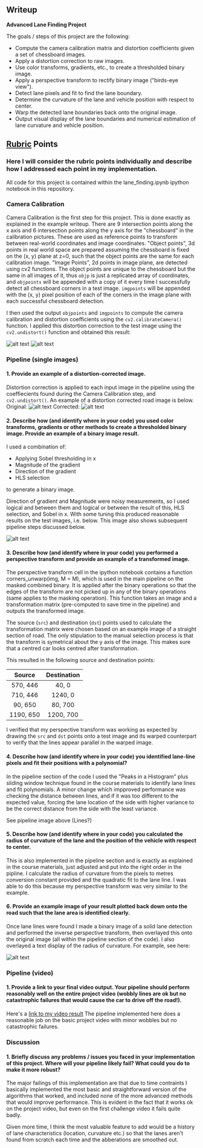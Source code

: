 ## Writeup

**Advanced Lane Finding Project**

The goals / steps of this project are the following:

* Compute the camera calibration matrix and distortion coefficients given a set of chessboard images.
* Apply a distortion correction to raw images.
* Use color transforms, gradients, etc., to create a thresholded binary image.
* Apply a perspective transform to rectify binary image ("birds-eye view").
* Detect lane pixels and fit to find the lane boundary.
* Determine the curvature of the lane and vehicle position with respect to center.
* Warp the detected lane boundaries back onto the original image.
* Output visual display of the lane boundaries and numerical estimation of lane curvature and vehicle position.

[//]: # (Image References)

[image1]: ./output_images/corners.jpg "Corners"
[image2]: ./output_images/undist.jpg "Undistorted"
[image3]: ./test_images/straight_lines1.jpg "Distorted"
[image4]: ./output_images/undist_straight_lines1.jpg "Undistorted"
[image5]: ./output_images/pipeline.png "Pipeline"
[image6]: ./output_images/test4.jpg_final.jpg "Output"
[video1]: ./project_video.mp4 "Video"

## [Rubric](https://review.udacity.com/#!/rubrics/571/view) Points

### Here I will consider the rubric points individually and describe how I addressed each point in my implementation.  

All code for this project is contained within the lane_finding.ipynb ipython notebook in this repository.

### Camera Calibration

Camera Calibration is the first step for this project. This is done exactly as explained in the example writeup. There are 9 intersection points along the x axis and 6 intersection points along the y axis for the "chessboard" in the calibration pictures. These are used as reference points to transform between real-world coordinates and image coordinates. "Object points", 3d points in real world space are prepared assuming the chessboard is fixed on the (x, y) plane at z=0, such that the object points are the same for each calibration image. "Image Points", 2d points in image plane, are detected using cv2 functions. The object points are unique to the chessboard but the same in all images of it, thus `objp` is just a replicated array of coordinates, and `objpoints` will be appended with a copy of it every time I successfully detect all chessboard corners in a test image.  `imgpoints` will be appended with the (x, y) pixel position of each of the corners in the image plane with each successful chessboard detection.  

I then used the output `objpoints` and `imgpoints` to compute the camera calibration and distortion coefficients using the `cv2.calibrateCamera()` function.  I applied this distortion correction to the test image using the `cv2.undistort()` function and obtained this result: 

![alt text][image1] ![alt text][image2]

### Pipeline (single images)

#### 1. Provide an example of a distortion-corrected image.

Distortion correction is applied to each input image in the pipeline using the coeffiecients found during the Camera Calibration step, and `cv2.undistort()`. An example of a distortion corrected road image is below.
Original:
![alt text][image3]
Corrected:
![alt text][image4]

#### 2. Describe how (and identify where in your code) you used color transforms, gradients or other methods to create a thresholded binary image.  Provide an example of a binary image result.

I used a combination of:
* Applying Sobel thresholding in x
* Magnitude of the gradient
* Direction of the gradient
* HLS selection

to generate a binary image.

Direction of gradient and Magnitude were noisy measurements, so I used logical and between them and logical or between the result of this, HLS selection, and Sobel in x. With some tuning this produced reasonable results on the test images, i.e. below. This image also shows subsequent pipeline steps discussed below.

![alt text][image5]

#### 3. Describe how (and identify where in your code) you performed a perspective transform and provide an example of a transformed image.

The perspective transform cell in the ipython notebook contains a function corners_unwarp(img, M = M), which is used in the main pipeline on the masked combined binary. It is applied after the binary operations so that the edges of the transform are not picked up in any of the binary operations (same applies to the masking operation). This function takes an image and a transformation matrix (pre-computed to save time in the pipeline) and outputs the transformed image.

The source (`src`) and destination (`dst`) points used to calculate the transformation matrix were chosen based on an example image of a straight section of road. The only stipulation to the manual selection process is that the transform is symetrical about the y axis of the image. This makes sure that a centred car looks centred after transformation.

This resulted in the following source and destination points:

| Source        | Destination   | 
|:-------------:|:-------------:| 
| 570, 446      | 40, 0        | 
| 710, 446      | 1240, 0      |
| 90, 650     | 80, 700      |
| 1190, 650      | 1200, 700        |

I verified that my perspective transform was working as expected by drawing the `src` and `dst` points onto a test image and its warped counterpart to verify that the lines appear parallel in the warped image.

#### 4. Describe how (and identify where in your code) you identified lane-line pixels and fit their positions with a polynomial?

In the pipeline section of the code I used the "Peaks in a Histogram" plus sliding window technique found in the course materials to identify lane lines and fit polynomials. A minor change which impproved performance was checking the distance between lines, and if it was too different to the expected value, forcing the lane location of the side with higher variance to be the correct distance from the side with the least variance.

See pipeline image above (Lines?)

#### 5. Describe how (and identify where in your code) you calculated the radius of curvature of the lane and the position of the vehicle with respect to center.

This is also implemented in the pipeline section and is exactly as explained in the course materials, just adjusted and put into the right order in the pipline. I calculate the radius of curvature from the pixels to metres conversion constant provided and the quadratic fit to the lane line. I was able to do this because my perspective transform was very similar to the example.

#### 6. Provide an example image of your result plotted back down onto the road such that the lane area is identified clearly.

Once lane lines were found I made a binary image of a solid lane detection and performed the inverse perspective transform, then overlayed this onto the original image (all within the pipeline section of the code). I also overlayed a text display of the radius of curvature. For example, see here:

![alt text][image6]

### Pipeline (video)

#### 1. Provide a link to your final video output.  Your pipeline should perform reasonably well on the entire project video (wobbly lines are ok but no catastrophic failures that would cause the car to drive off the road!).

Here's a [link to my video result](./project_video_out.mp4)
The pipeline implemented here does a reasonable job on the basic project video with minor wobbles but no catastrophic failures.

### Discussion

#### 1. Briefly discuss any problems / issues you faced in your implementation of this project.  Where will your pipeline likely fail?  What could you do to make it more robust?

The major failings of this implementation are that due to time contraints I basically implemented the most basic and straightforward version of the algorithms that worked, and included none of the more advanced methods that would improve performance. This is evident in the fact that it works ok on the project video, but even on the first challenge video it fails quite badly.

Given more time, I think the most valuable feature to add would be a history of lane characteristics (location, curvature etc.) so that the lanes aren't found from scratch each time and the abberations are smoothed out.

